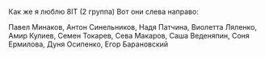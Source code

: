 Как же я люблю 8IT (2 группа)
Вот они слева направо:

Павел Минаков, Антон Синельников, Надя Патчина, Виолетта Ляленко, Амир Кулиев, Семен Токарев, Сева Макаров, Саша Веденяпин, Соня Ермилова, Дуня Осипенко, Егор Барановский
